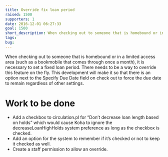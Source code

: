 ```yaml
---
title: Override fix loan period
raised: 1500
supporters: 1
date: 2016-12-01 06:27:33
goal: 1500
short_description: When checking out to someone that is homebound or in a limited access area (such as a bookmobile that comes through once a month), it is necessary to set a fixed loan period. There needs to be a way to override this feature on the fly.
tags:
bug:
---
```


When checking out to someone that is homebound or in a limited access area (such as a bookmobile that comes through once a month), it is necessary to set a fixed loan period. There needs to be a way to override this feature on the fly. This development will make it so that there is an option next to the Specify Due Date field on check out to force the due date to remain regardless of other settings.

# Work to be done
* Add a checkbox to circulation.pl for “Don’t decrease loan length based on holds” which would cause Koha to ignore the decreaseLoanHighHolds system preference as long as the checkbox is checked.
* Add an option for the system to remember if it’s checked or not to keep it checked as well.
* Create a staff permission to allow an override.
